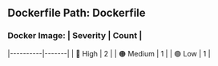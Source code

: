 ## Dockerfile Path: Dockerfile

### Docker Image: | Severity | Count |
|----------|-------|
| 🔴 High | 2 |
| 🟠 Medium | 1 |
| 🟢 Low | 1 |